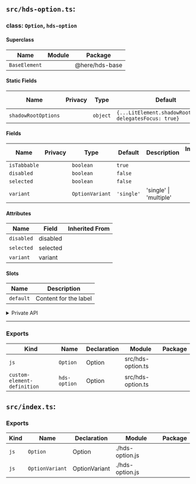 ## `src/hds-option.ts`:

### class: `Option`, `hds-option`

#### Superclass

| Name          | Module | Package        |
| ------------- | ------ | -------------- |
| `BaseElement` |        | @here/hds-base |

#### Static Fields

| Name                | Privacy | Type     | Default                                                   | Description | Inherited From |
| ------------------- | ------- | -------- | --------------------------------------------------------- | ----------- | -------------- |
| `shadowRootOptions` |         | `object` | `{...LitElement.shadowRootOptions, delegatesFocus: true}` |             |                |

#### Fields

| Name         | Privacy | Type            | Default    | Description            | Inherited From |
| ------------ | ------- | --------------- | ---------- | ---------------------- | -------------- |
| `isTabbable` |         | `boolean`       | `true`     |                        |                |
| `disabled`   |         | `boolean`       | `false`    |                        |                |
| `selected`   |         | `boolean`       | `false`    |                        |                |
| `variant`    |         | `OptionVariant` | `'single'` | 'single' \| 'multiple' |                |

#### Attributes

| Name       | Field    | Inherited From |
| ---------- | -------- | -------------- |
| `disabled` | disabled |                |
| `selected` | selected |                |
| `variant`  | variant  |                |

#### Slots

| Name      | Description           |
| --------- | --------------------- |
| `default` | Content for the label |

<details><summary>Private API</summary>

#### Fields

| Name                | Privacy   | Type              | Default | Description | Inherited From |
| ------------------- | --------- | ----------------- | ------- | ----------- | -------------- |
| `optionContentSlot` | protected | `HTMLSlotElement` |         |             |                |

#### Methods

| Name                   | Privacy   | Description | Parameters                                 | Return | Inherited From |
| ---------------------- | --------- | ----------- | ------------------------------------------ | ------ | -------------- |
| `renderIcon`           | protected |             |                                            |        |                |
| `renderSingleOption`   | protected |             | `isSelected: boolean`                      |        |                |
| `renderMultipleOption` | protected |             | `isSelected: boolean, isDisabled: boolean` |        |                |

</details>

<hr/>

### Exports

| Kind                        | Name         | Declaration | Module            | Package |
| --------------------------- | ------------ | ----------- | ----------------- | ------- |
| `js`                        | `Option`     | Option      | src/hds-option.ts |         |
| `custom-element-definition` | `hds-option` | Option      | src/hds-option.ts |         |

## `src/index.ts`:

### Exports

| Kind | Name            | Declaration   | Module          | Package |
| ---- | --------------- | ------------- | --------------- | ------- |
| `js` | `Option`        | Option        | ./hds-option.js |         |
| `js` | `OptionVariant` | OptionVariant | ./hds-option.js |         |
